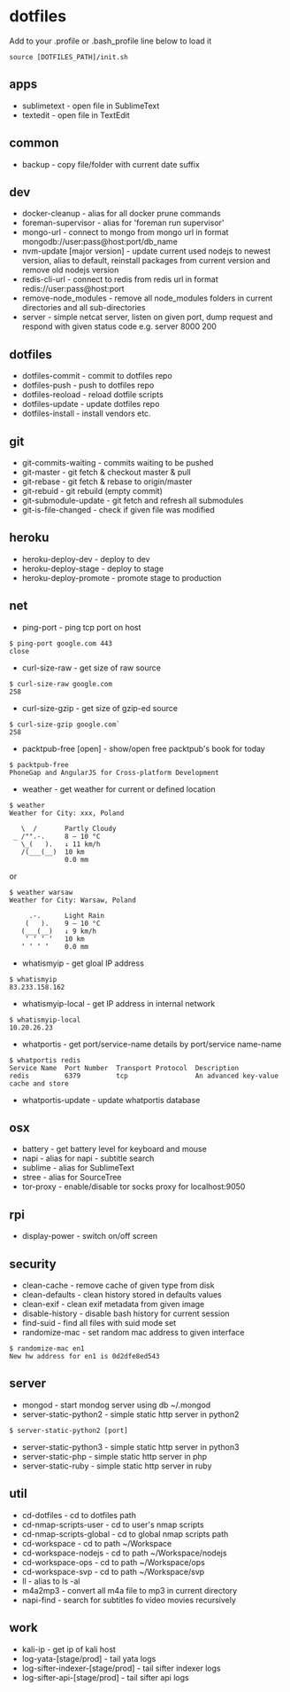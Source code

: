 # dotfiles

Add to your .profile or .bash_profile line below to load it

```source [DOTFILES_PATH]/init.sh```

## apps
 - sublimetext - open file in SublimeText
 - textedit - open file in TextEdit

## common

 - backup - copy file/folder with current date suffix

## dev

 - docker-cleanup - alias for all docker prune commands
 - foreman-supervisor - alias for 'foreman run supervisor'
 - mongo-url - connect to mongo from mongo url in format mongodb://user:pass@host:port/db_name
 - nvm-update [major version] - update current used nodejs to newest version, alias to default,
   reinstall packages from current version and remove old nodejs version
 - redis-cli-url - connect to redis from redis url in format redis://user:pass@host:port
 - remove-node_modules - remove all node_modules folders in current directories and all sub-directories
 - server - simple netcat server, listen on given port, dump request and respond with given status code
   e.g. server 8000 200

## dotfiles

 - dotfiles-commit - commit to dotfiles repo
 - dotfiles-push - push to dotfiles repo
 - dotfiles-reoload - reload dotfile scripts
 - dotfiles-update - update dotfiles repo
 - dotfiles-install - install vendors etc.

## git

 - git-commits-waiting - commits waiting to be pushed
 - git-master - git fetch & checkout master & pull
 - git-rebase - git fetch & rebase to origin/master
 - git-rebuid - git rebuild (empty commit)
 - git-submodule-update - git fetch and refresh all submodules
 - git-is-file-changed - check if given file was modified

## heroku

 - heroku-deploy-dev - deploy to dev
 - heroku-deploy-stage - deploy to stage
 - heroku-deploy-promote - promote stage to production

## net

 - ping-port - ping tcp port on host
 
 ```
 $ ping-port google.com 443
 close
 ```

 - curl-size-raw - get size of raw source
 
 ```
 $ curl-size-raw google.com
 258
 ```

 - curl-size-gzip - get size of gzip-ed source
 
 ```
 $ curl-size-gzip google.com`
 258
 ```
- packtpub-free [open] - show/open free packtpub's book for today
 ```
 $ packtpub-free
 PhoneGap and AngularJS for Cross-platform Development
 ```

 - weather - get weather for current or defined location

 ```
 $ weather
 Weather for City: xxx, Poland

    \  /       Partly Cloudy
  _ /"".-.     8 – 10 °C
    \_(   ).   ↓ 11 km/h
    /(___(__)  10 km
               0.0 mm
 ```
or

 ```
 $ weather warsaw
 Weather for City: Warsaw, Poland

      .-.      Light Rain
     (   ).    9 – 10 °C
    (___(__)   ↓ 9 km/h
     ‘ ‘ ‘ ‘   10 km
    ‘ ‘ ‘ ‘    0.0 mm
 ```


 - whatismyip - get gloal IP address

 ```
 $ whatismyip
 83.233.158.162
 ```

 - whatismyip-local - get IP address in internal network

 ```
 $ whatismyip-local
 10.20.26.23
 ```
 - whatportis - get port/service-name details by port/service name-name

 ```
 $ whatportis redis
 Service Name  Port Number  Transport Protocol  Description
 redis         6379         tcp                 An advanced key-value cache and store
 ```

 - whatportis-update - update whatportis database

## osx

 - battery - get battery level for keyboard and mouse
 - napi - alias for napi - subtitle search
 - sublime - alias for SublimeText
 - stree - alias for SourceTree
 - tor-proxy - enable/disable tor socks proxy for localhost:9050
 
 ## rpi
 
  - display-power - switch on/off screen
 
## security
 
  - clean-cache - remove cache of given type from disk
  - clean-defaults - clean history stored in defaults values
  - clean-exif - clean exif metadata from given image
  - disable-history - disable bash history for current session
  - find-suid - find all files with suid mode set
  - randomize-mac - set random mac address to given interface

  ```
  $ randomize-mac en1
  New hw address for en1 is 0d2dfe8ed543
  ```

## server
  - mongod - start mondog server using db ~/.mongod 
  - server-static-python2 - simple static http server in python2
  
  ```
  $ server-static-python2 [port]
  ```
  
  - server-static-python3 - simple static http server in python3
  - server-static-php - simple static http server in php
  - server-static-ruby - simple static http server in ruby
 
## util

 - cd-dotfiles - cd to dotfiles path
 - cd-nmap-scripts-user - cd to user's nmap scripts
 - cd-nmap-scripts-global - cd to global nmap scripts path
 - cd-workspace - cd to path ~/Workspace
 - cd-workspace-nodejs - cd to path ~/Workspace/nodejs
 - cd-workspace-ops - cd to path ~/Workspace/ops
 - cd-workspace-svp - cd to path ~/Workspace/svp
 - ll - alias to ls -al
 - m4a2mp3 - convert all m4a file to mp3 in current directory
 - napi-find - search for subtitles fo video movies recursively

## work

 - kali-ip - get ip of kali host
 - log-yata-[stage/prod] - tail yata logs
 - log-sifter-indexer-[stage/prod] -  tail sifter indexer logs
 - log-sifter-api-[stage/prod] - tail sifter api logs

